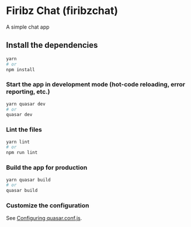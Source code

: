 # Firibz Chat (firibzchat)

A simple chat app

## Install the dependencies
```bash
yarn
# or
npm install
```

### Start the app in development mode (hot-code reloading, error reporting, etc.)
```bash
yarn quasar dev
# or
quasar dev
```


### Lint the files
```bash
yarn lint
# or
npm run lint
```

### Build the app for production
```bash
yarn quasar build
# or
quasar build
```

### Customize the configuration
See [Configuring quasar.conf.js](https://v1.quasar.dev/quasar-cli/quasar-conf-js).
